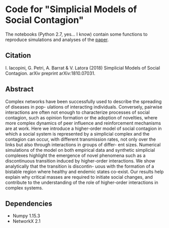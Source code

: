 # Code for "Simplicial Models of Social Contagion"
The notebooks (Python 2.7, yes... I know) contain some functions to reproduce simulations and analyses of the [paper](https://arxiv.org/abs/1810.07031).

Citation
----------
I. Iacopini, G. Petri, A. Barrat & V. Latora (2018) Simplicial Models of Social Contagion. arXiv preprint arXiv:1810.07031.

Abstract
----------
Complex networks have been successfully used to describe the spreading of diseases in pop- ulations of interacting individuals. Conversely, pairwise interactions are often not enough to characterize processes of social contagion, such as opinion formation or the adoption of novelties, where more complex dynamics of peer influence and reinforcement mechanisms are at work. Here we introduce a higher-order model of social contagion in which a social system is represented by a simplicial complex and the contagion can occur, with different transmission rates, not only over the links but also through interactions in groups of differ- ent sizes. Numerical simulations of the model on both empirical data and synthetic simplicial complexes highlight the emergence of novel phenomena such as a discontinuous transition induced by higher-order interactions. We show analytically that the transition is discontin- uous with the formation of a bistable region where healthy and endemic states co-exist. Our results help explain why critical masses are required to initiate social changes, and contribute to the understanding of the role of higher-order interactions in complex systems.


Dependencies
------------
* Numpy 1.15.3
* NetworkX 2.1


